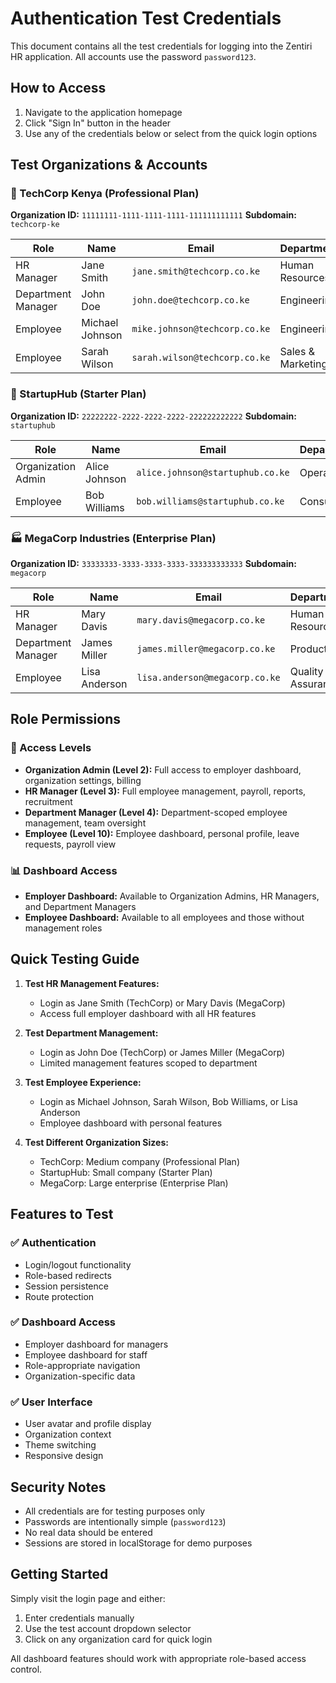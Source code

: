 # Authentication Test Credentials

This document contains all the test credentials for logging into the Zentiri HR application. All accounts use the password `password123`.

## How to Access

1. Navigate to the application homepage
2. Click "Sign In" button in the header
3. Use any of the credentials below or select from the quick login options

## Test Organizations & Accounts

### 🏢 TechCorp Kenya (Professional Plan)
**Organization ID:** `11111111-1111-1111-1111-111111111111`
**Subdomain:** `techcorp-ke`

| Role | Name | Email | Department | Team |
|------|------|--------|------------|------|
| HR Manager | Jane Smith | `jane.smith@techcorp.co.ke` | Human Resources | - |
| Department Manager | John Doe | `john.doe@techcorp.co.ke` | Engineering | Backend Development |
| Employee | Michael Johnson | `mike.johnson@techcorp.co.ke` | Engineering | Frontend Development |
| Employee | Sarah Wilson | `sarah.wilson@techcorp.co.ke` | Sales & Marketing | Digital Marketing |

### 🚀 StartupHub (Starter Plan)
**Organization ID:** `22222222-2222-2222-2222-222222222222`
**Subdomain:** `startuphub`

| Role | Name | Email | Department | Team |
|------|------|--------|------------|------|
| Organization Admin | Alice Johnson | `alice.johnson@startuphub.co.ke` | Operations | - |
| Employee | Bob Williams | `bob.williams@startuphub.co.ke` | Consulting | Strategy Consulting |

### 🏭 MegaCorp Industries (Enterprise Plan)
**Organization ID:** `33333333-3333-3333-3333-333333333333`
**Subdomain:** `megacorp`

| Role | Name | Email | Department | Team |
|------|------|--------|------------|------|
| HR Manager | Mary Davis | `mary.davis@megacorp.co.ke` | Human Resources | - |
| Department Manager | James Miller | `james.miller@megacorp.co.ke` | Production | Assembly Line A |
| Employee | Lisa Anderson | `lisa.anderson@megacorp.co.ke` | Quality Assurance | QA Testing |

## Role Permissions

### 🔐 Access Levels

- **Organization Admin (Level 2):** Full access to employer dashboard, organization settings, billing
- **HR Manager (Level 3):** Full employee management, payroll, reports, recruitment
- **Department Manager (Level 4):** Department-scoped employee management, team oversight
- **Employee (Level 10):** Employee dashboard, personal profile, leave requests, payroll view

### 📊 Dashboard Access

- **Employer Dashboard:** Available to Organization Admins, HR Managers, and Department Managers
- **Employee Dashboard:** Available to all employees and those without management roles

## Quick Testing Guide

1. **Test HR Management Features:**
   - Login as Jane Smith (TechCorp) or Mary Davis (MegaCorp)
   - Access full employer dashboard with all HR features

2. **Test Department Management:**
   - Login as John Doe (TechCorp) or James Miller (MegaCorp)
   - Limited management features scoped to department

3. **Test Employee Experience:**
   - Login as Michael Johnson, Sarah Wilson, Bob Williams, or Lisa Anderson
   - Employee dashboard with personal features

4. **Test Different Organization Sizes:**
   - TechCorp: Medium company (Professional Plan)
   - StartupHub: Small company (Starter Plan)
   - MegaCorp: Large enterprise (Enterprise Plan)

## Features to Test

### ✅ Authentication
- Login/logout functionality
- Role-based redirects
- Session persistence
- Route protection

### ✅ Dashboard Access
- Employer dashboard for managers
- Employee dashboard for staff
- Role-appropriate navigation
- Organization-specific data

### ✅ User Interface
- User avatar and profile display
- Organization context
- Theme switching
- Responsive design

## Security Notes

- All credentials are for testing purposes only
- Passwords are intentionally simple (`password123`)
- No real data should be entered
- Sessions are stored in localStorage for demo purposes

## Getting Started

Simply visit the login page and either:
1. Enter credentials manually
2. Use the test account dropdown selector
3. Click on any organization card for quick login

All dashboard features should work with appropriate role-based access control. 